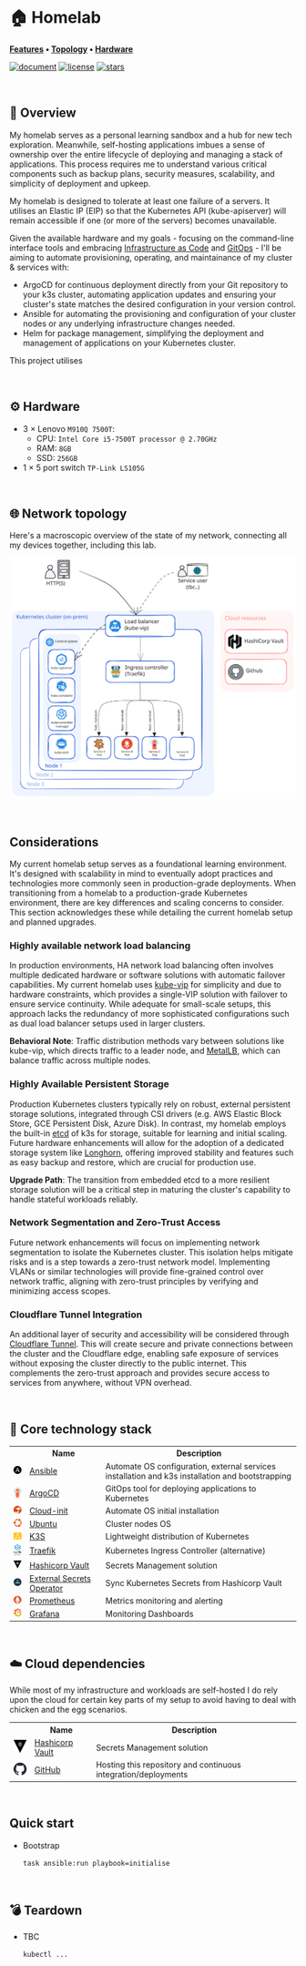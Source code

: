 # 🏠 Homelab

**[Features](#features) • [Topology](#🌐-network-topology) • [Hardware](#⚙️-hardware)**

[![document](https://img.shields.io/website?label=document&logo=gitbook&logoColor=white&style=flat-square&url=https%3A%2F%2Fhomelab.jordanhoare.com)](https://homelab.jordanhoare.com)
[![license](https://img.shields.io/github/license/jordanhoare/homelab?style=flat-square&logo=gnu&logoColor=white)](https://www.gnu.org/licenses/gpl-3.0.html)
[![stars](https://img.shields.io/github/stars/jordanhoare/homelab?logo=github&logoColor=white&color=gold&style=flat-square)](https://github.com/jordanhoare/homelab)


<br>

## 📖 Overview

My homelab serves as a personal learning sandbox and a hub for new tech exploration. Meanwhile, self-hosting applications imbues a sense of ownership over the entire lifecycle of deploying and managing a stack of applications. This process requires me to understand various critical components such as backup plans, security measures, scalability, and simplicity of deployment and upkeep.

My homelab is designed to tolerate at least one failure of a servers. It utilises an Elastic IP (EIP) so that the Kubernetes API (kube-apiserver) will remain accessible if one (or more of the servers) becomes unavailable. 

Given the available hardware and my goals - focusing on the command-line interface tools and embracing [Infrastructure as Code](https://en.wikipedia.org/wiki/Infrastructure_as_code) and [GitOps](https://www.weave.works/technologies/gitops) - I'll be aiming to automate provisioning, operating, and maintainance of my cluster & services with:
- ArgoCD for continuous deployment directly from your Git repository to your k3s cluster, automating application updates and ensuring your cluster's state matches the desired configuration in your version control.
- Ansible for automating the provisioning and configuration of your cluster nodes or any underlying infrastructure changes needed.
- Helm for package management, simplifying the deployment and management of applications on your Kubernetes cluster.


This project utilises 

<br>


## ⚙️ Hardware

- 3 × Lenovo `M910Q 7500T`:
    - CPU: `Intel Core i5-7500T processor @ 2.70GHz`
    - RAM: `8GB`
    - SSD: `256GB`
- 1 × 5 port switch `TP-Link LS105G`

<br>

## 🌐 Network topology

Here's a macroscopic overview of the state of my network, connecting all my devices together, including this lab.

![network](https://raw.githubusercontent.com/jordanhoare/homelab/main/docs/src/assets/drawings/topology.excalidraw.svg)


<br>

## Considerations

My current homelab setup serves as a foundational learning environment. It's designed with scalability in mind to eventually adopt practices and technologies more commonly seen in production-grade deployments. When transitioning from a homelab to a production-grade Kubernetes environment, there are key differences and scaling concerns to consider. This section acknowledges these while detailing the current homelab setup and planned upgrades.

### Highly available network load balancing
In production environments, HA network load balancing often involves multiple dedicated hardware or software solutions with automatic failover capabilities. My current homelab uses [kube-vip](https://kube-vip.io/) for simplicity and due to hardware constraints, which provides a single-VIP solution with failover to ensure service continuity. While adequate for small-scale setups, this approach lacks the redundancy of more sophisticated configurations such as dual load balancer setups used in larger clusters.

**Behavioral Note**: Traffic distribution methods vary between solutions like kube-vip, which directs traffic to a leader node, and [MetalLB](https://metallb.universe.tf/), which can balance traffic across multiple nodes.

### Highly Available Persistent Storage

Production Kubernetes clusters typically rely on robust, external persistent storage solutions, integrated through CSI drivers (e.g. AWS Elastic Block Store, GCE Persistent Disk, Azure Disk). In contrast, my homelab employs the built-in [etcd](https://docs.k3s.io/datastore/ha-embedded) of k3s for storage, suitable for learning and initial scaling. Future hardware enhancements will allow for the adoption of a dedicated storage system like [Longhorn](https://longhorn.io/), offering improved stability and features such as easy backup and restore, which are crucial for production use.

**Upgrade Path**: The transition from embedded etcd to a more resilient storage solution will be a critical step in maturing the cluster's capability to handle stateful workloads reliably.


### Network Segmentation and Zero-Trust Access
Future network enhancements will focus on implementing network segmentation to isolate the Kubernetes cluster. This isolation helps mitigate risks and is a step towards a zero-trust network model. Implementing VLANs or similar technologies will provide fine-grained control over network traffic, aligning with zero-trust principles by verifying and minimizing access scopes.

### Cloudflare Tunnel Integration
An additional layer of security and accessibility will be considered through [Cloudflare Tunnel](https://www.cloudflare.com/en-au/products/tunnel/). This will create secure and private connections between the cluster and the Cloudflare edge, enabling safe exposure of services without exposing the cluster directly to the public internet. This complements the zero-trust approach and provides secure access to services from anywhere, without VPN overhead.


<br>

## 🔧 Core technology stack

<div class="d-flex">
<table class="table table-white table-borderer border-dark w-auto align-middle">
    <tr>
        <th></th>
        <th>Name</th>
        <th>Description</th>
    </tr>
    <tr>
        <td><img width="32" src="https://raw.githubusercontent.com/jordanhoare/homelab/main/docs/src/assets/logos/ansible.svg"></td>
        <td><a href="https://www.ansible.com">Ansible</a></td>
        <td>Automate OS configuration, external services installation and k3s installation and bootstrapping</td>
    </tr>
    <tr>
        <td><img width="32" src="https://raw.githubusercontent.com/jordanhoare/homelab/main/docs/src/assets/logos/argocd.svg"></td>
        <td><a href="https://argoproj.github.io/cd">ArgoCD</a></td>
        <td>GitOps tool for deploying applications to Kubernetes</td>
    </tr>
    <tr>
        <td><img width="32" src="https://raw.githubusercontent.com/jordanhoare/homelab/main/docs/src/assets/logos/cloud-init.svg"></td>
        <td><a href="https://cloudinit.readthedocs.io/en/latest/">Cloud-init</a></td>
        <td>Automate OS initial installation</td>
    </tr>
    <tr>
        <td><img width="32" src="https://raw.githubusercontent.com/jordanhoare/homelab/main/docs/src/assets/logos/ubuntu.svg"></td>
        <td><a href="https://ubuntu.com/">Ubuntu</a></td>
        <td>Cluster nodes OS</td>
    </tr>
    <tr>
        <td><img width="32" src="https://raw.githubusercontent.com/jordanhoare/homelab/main/docs/src/assets/logos/k3s.svg"></td>
        <td><a href="https://k3s.io/">K3S</a></td>
        <td>Lightweight distribution of Kubernetes</td>
    </tr>
    <tr>
        <td><img width="32" src="https://raw.githubusercontent.com/jordanhoare/homelab/main/docs/src/assets/logos/traefik.svg"></td>
        <td><a href="https://traefik.io/">Traefik</a></td>
        <td>Kubernetes Ingress Controller (alternative)</td>
    </tr>   
    <tr>
        <td><img width="32" src="https://raw.githubusercontent.com/jordanhoare/homelab/main/docs/src/assets/logos/vault.svg"></td>
        <td><a href="https://www.vaultproject.io/">Hashicorp Vault</a></td>
        <td>Secrets Management solution</td>
    </tr>
    <tr>
        <td><img width="32" src="https://raw.githubusercontent.com/jordanhoare/homelab/main/docs/src/assets/logos/external-secrets.svg"></td>
        <td><a href="https://external-secrets.io/">External Secrets Operator</a></td>
        <td>Sync Kubernetes Secrets from Hashicorp Vault</td>
    </tr>
    <tr>
        <td><img width="32" src="https://raw.githubusercontent.com/jordanhoare/homelab/main/docs/src/assets/logos/prometheus.svg"></td>
        <td><a href="https://prometheus.io/">Prometheus</a></td>
        <td>Metrics monitoring and alerting</td>
    </tr>
    <tr>
        <td><img width="32" src="https://raw.githubusercontent.com/jordanhoare/homelab/main/docs/src/assets/logos/grafana.svg"></td>
        <td><a href="https://grafana.com/oss/grafana/">Grafana</a></td>
        <td>Monitoring Dashboards</td>
    </tr>
</table>
</div>

<br>


## ☁️ Cloud dependencies

While most of my infrastructure and workloads are self-hosted I do rely upon the cloud for certain key parts of my setup to avoid having to deal with chicken and the egg scenarios.

<div class="d-flex">
<table class="table table-white table-borderer border-dark w-auto align-middle">
    <tr>
        <th></th>
        <th>Name</th>
        <th>Description</th>
    </tr>
    <tr>
        <td><img width="32" src="https://raw.githubusercontent.com/jordanhoare/homelab/main/docs/src/assets/logos/vault.svg"></td>
        <td><a href="https://www.vaultproject.io/">Hashicorp Vault</a></td>
        <td>Secrets Management solution</td>
    </tr>
    <tr>
        <td><img width="32" src="https://raw.githubusercontent.com/jordanhoare/homelab/main/docs/src/assets/logos/github.svg"></td>
        <td><a href="https://github.com/">GitHub</a></td>
        <td>Hosting this repository and continuous integration/deployments</td>
    </tr>
</table>
</div>

<br>

## Quick start

- Bootstrap

  ```bash
  task ansible:run playbook=initialise
  ```

<br>

## 💣 Teardown

- TBC

  ```bash
  kubectl ...
  ```
